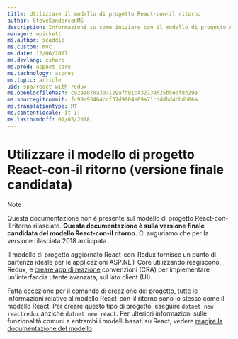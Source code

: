 ```yaml
---
title: Utilizzare il modello di progetto React-con-il ritorno
author: SteveSandersonMS
description: Informazioni su come iniziare con il modello di progetto ASP.NET Core a pagina singola applicazione (SPA) versione finale candidata per React con Redux e creare app di react.
manager: wpickett
ms.author: scaddie
ms.custom: mvc
ms.date: 12/06/2017
ms.devlang: csharp
ms.prod: aspnet-core
ms.technology: aspnet
ms.topic: article
uid: spa/react-with-redux
ms.openlocfilehash: c92aa070a307129afd91c432739625b5e0f8b29e
ms.sourcegitcommit: fc98e93464ccf37d9904e89a71cdddbd4bbdb86a
ms.translationtype: MT
ms.contentlocale: it-IT
ms.lasthandoff: 01/05/2018
---
```

# <a name="use-the-react-with-redux-project-template-release-candidate"></a>Utilizzare il modello di progetto React-con-il ritorno (versione finale candidata)

> [!NOTE]
> Questa documentazione non è presente sul modello di progetto React-con-il ritorno rilasciato. **Questa documentazione è sulla versione finale candidata del modello React-con-il ritorno.** Ci auguriamo che per la versione rilasciata 2018 anticipata.

Il modello di progetto aggiornato React-con-Redux fornisce un punto di partenza ideale per le applicazioni ASP.NET Core utilizzando reagiscono, Redux, e [creare app di reazione](https://github.com/facebookincubator/create-react-app) convenzioni (CRA) per implementare un'interfaccia utente avanzata, sul lato client (UI).

Fatta eccezione per il comando di creazione del progetto, tutte le informazioni relative al modello React-con-il ritorno sono lo stesso come il modello React. Per creare questo tipo di progetto, eseguire `dotnet new reactredux` anziché `dotnet new react`. Per ulteriori informazioni sulle funzionalità comuni a entrambi i modelli basati su React, vedere [reagire la documentazione del modello](xref:spa/react).
